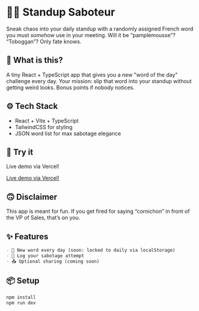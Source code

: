 # 🕵️‍♂️ Standup Saboteur

Sneak chaos into your daily standup with a randomly assigned French word you must *somehow* use in your meeting. Will it be “pamplemousse”? “Toboggan”? Only fate knows.

## 🎯 What is this?

A tiny React + TypeScript app that gives you a new "word of the day" challenge every day. Your mission: slip that word into your standup without getting weird looks. Bonus points if nobody notices.

## ⚙️ Tech Stack

- React + Vite + TypeScript
- TailwindCSS for styling
- JSON word list for max sabotage elegance

## 🚀 Try it 

Live demo via Vercel!

[Live demo via Vercel!](https://standup-saboteur.vercel.app)

## 🙃 Disclaimer

This app is meant for fun. If you get fired for saying “cornichon” in front of the VP of Sales, that’s on you.

## ✨ Features

```markdown
- 🔁 New word every day (soon: locked to daily via localStorage)
- 📝 Log your sabotage attempt
- 📤 Optional sharing (coming soon)
```

## 📦 Setup

```bash
npm install
npm run dev
```
